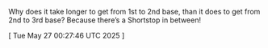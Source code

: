  
Why does it take longer to get from 1st to 2nd base, than it does to get from 2nd to 3rd base? Because there’s a Shortstop in between!
 
[ 
Tue May 27 00:27:46 UTC 2025
 ]
